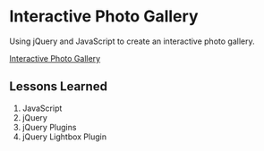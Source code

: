 # Interactive Photo Gallery

Using jQuery and JavaScript to create an interactive photo gallery.

[Interactive Photo Gallery](https://melvin-viana.github.io/interactivePhotoGallery/)

## Lessons Learned
1. JavaScript
2. jQuery
3. jQuery Plugins
4. jQuery Lightbox Plugin
